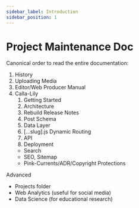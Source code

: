 ```yaml
---
sidebar_label: Introduction
sidebar_position: 1
---
```

# Project Maintenance Doc

Canonical order to read the entire documentation:
1. History
2. Uploading Media
3. Editor/Web Producer Manual
4. Calla-Lily
    1. Getting Started
    2. Architecture
    3. Rebuild Release Notes
    4. Post Schema
    5. Data Layer
    6. [...slug].js Dynamic Routing
    7. API
    8. Deployment
    - Search
    - SEO, Sitemap
    - Pink-Currents/ADR/Copyright Protections

Advanced
- Projects folder
- Web Analytics (useful for social media)
- Data Science (for educational research)
